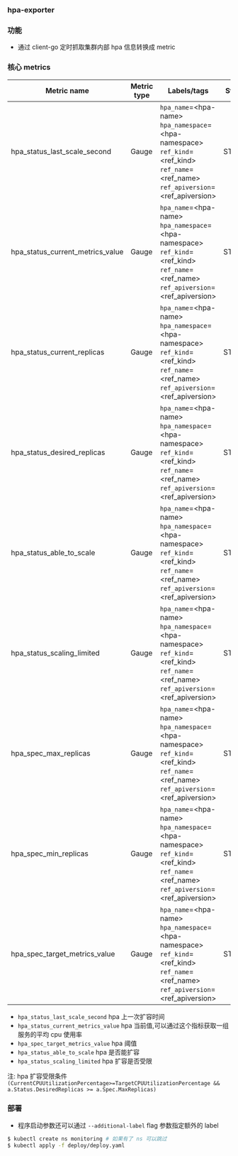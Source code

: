 ### hpa-exporter

### 功能

* 通过 client-go 定时抓取集群内部 hpa 信息转换成 metric
 

### 核心 metrics
| Metric name                       | Metric type | Labels/tags                                                   | Status |
| --------------------------------  | ----------- | ------------------------------------------------------------- | ------ |
| hpa_status_last_scale_second             | Gauge       | `hpa_name`=&lt;hpa-name&gt; <br> `hpa_namespace`=&lt;hpa-namespace&gt; <br> `ref_kind`=&lt;ref_kind&gt; <br> `ref_name`=&lt;ref_name&gt; <br> `ref_apiversion`=&lt;ref_apiversion&gt;| STABLE |
| hpa_status_current_metrics_value         | Gauge       | `hpa_name`=&lt;hpa-name&gt; <br> `hpa_namespace`=&lt;hpa-namespace&gt; <br> `ref_kind`=&lt;ref_kind&gt; <br> `ref_name`=&lt;ref_name&gt; <br> `ref_apiversion`=&lt;ref_apiversion&gt;| STABLE |
| hpa_status_current_replicas         | Gauge       | `hpa_name`=&lt;hpa-name&gt; <br> `hpa_namespace`=&lt;hpa-namespace&gt; <br> `ref_kind`=&lt;ref_kind&gt; <br> `ref_name`=&lt;ref_name&gt; <br> `ref_apiversion`=&lt;ref_apiversion&gt;| STABLE |
| hpa_status_desired_replicas         | Gauge       | `hpa_name`=&lt;hpa-name&gt; <br> `hpa_namespace`=&lt;hpa-namespace&gt; <br> `ref_kind`=&lt;ref_kind&gt; <br> `ref_name`=&lt;ref_name&gt; <br> `ref_apiversion`=&lt;ref_apiversion&gt;| STABLE |
| hpa_status_able_to_scale                 | Gauge       | `hpa_name`=&lt;hpa-name&gt; <br> `hpa_namespace`=&lt;hpa-namespace&gt; <br> `ref_kind`=&lt;ref_kind&gt; <br> `ref_name`=&lt;ref_name&gt; <br> `ref_apiversion`=&lt;ref_apiversion&gt;| STABLE |
| hpa_status_scaling_limited               | Gauge       | `hpa_name`=&lt;hpa-name&gt; <br> `hpa_namespace`=&lt;hpa-namespace&gt; <br> `ref_kind`=&lt;ref_kind&gt; <br> `ref_name`=&lt;ref_name&gt; <br> `ref_apiversion`=&lt;ref_apiversion&gt;| STABLE |
| hpa_spec_max_replicas               | Gauge       | `hpa_name`=&lt;hpa-name&gt; <br> `hpa_namespace`=&lt;hpa-namespace&gt; <br> `ref_kind`=&lt;ref_kind&gt; <br> `ref_name`=&lt;ref_name&gt; <br> `ref_apiversion`=&lt;ref_apiversion&gt;| STABLE |
| hpa_spec_min_replicas               | Gauge       | `hpa_name`=&lt;hpa-name&gt; <br> `hpa_namespace`=&lt;hpa-namespace&gt; <br> `ref_kind`=&lt;ref_kind&gt; <br> `ref_name`=&lt;ref_name&gt; <br> `ref_apiversion`=&lt;ref_apiversion&gt;| STABLE |
| hpa_spec_target_metrics_value          | Gauge       | `hpa_name`=&lt;hpa-name&gt; <br> `hpa_namespace`=&lt;hpa-namespace&gt; <br> `ref_kind`=&lt;ref_kind&gt; <br> `ref_name`=&lt;ref_name&gt; <br> `ref_apiversion`=&lt;ref_apiversion&gt;| STABLE |




* `hpa_status_last_scale_second` hpa 上一次扩容时间
* `hpa_status_current_metrics_value` hpa 当前值,可以通过这个指标获取一组服务的平均 cpu 使用率
* `hpa_spec_target_metrics_value` hpa 阈值
* `hpa_status_able_to_scale` hpa 是否能扩容
* `hpa_status_scaling_limited` hpa 扩容是否受限

注: hpa 扩容受限条件 `(CurrentCPUUtilizationPercentage>=TargetCPUUtilizationPercentage && a.Status.DesiredReplicas >= a.Spec.MaxReplicas)`


### 部署
* 程序启动参数还可以通过 `--additional-label` flag 参数指定额外的 label

```bash
$ kubectl create ns monitoring # 如果有了 ns 可以跳过
$ kubectl apply -f deploy/deploy.yaml
```
